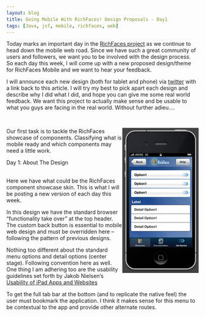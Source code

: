 ```yaml
---
layout: blog
title: Going Mobile With RichFaces! Design Proposals - Day1
tags: [Java, jsf, mobile, richfaces, web]
---
```


<p><p>Today marks an important day in the <a href="http://www.jboss.org/richfaces">RichFaces project</a> as we continue to head down the mobile web road. Since we have such a great community of users and followers, we want you to be involved with the design process.<br /> 
So each day this week, I will come up with a new proposed design/theme for RichFaces Mobile and we want to hear your feedback. </p><p>I will announce each new design (both for tablet and phone) via <a href="https://twitter.com/#!/richfaces">twitter</a> with a link back to this article. I will try my best to pick apart each design and describe why I did what I did, and hope you can give me some real world feedback. We want this project to actually make sense and be usable to what you guys are facing in the real world. Without further adieu....</p><br /> 
<p><a href="/images/jroller/rf-mobile-skin1.JPG"><img alt="RichFace Mobile Skin1" align="right" width="200px" src="/images/jroller/rf-mobile-skin1-small.jpg"/></a>Our first task is to tackle the RichFaces showcase of components. Classifying what is mobile ready and which components may need a little work.<br /> 
<p class="pTitle">Day 1: About The Design</p><br /> 
Here we have what could be the RichFaces component showcase skin. This is what I will be posting a new version of each day this week.</p> 

<p>In this design we have the standard browser “functionality take over” at the top header. The custom back button is essential to mobile web design and must be overridden here &#8211; following the pattern of previous designs.</p> 

<p>Nothing too different about the standard menu options and detail options (center stage). Following convention here as well. One thing I am adhering too are the usability guidelines set forth by Jakob Nielsen&#8216;s <a href="http://www.nngroup.com/reports/mobile/ipad/">Usability of iPad Apps and Websites</a></p> 

<p>To get the full tab bar at the bottom (and to replicate the native feel) the user must bookmark the application. I think it makes sense for this menu to be contextual to the app and provide other alternate routes.<br /> 
</p><br /> 
<br/><br/></p>
